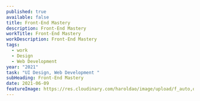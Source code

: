 ```yaml
---
published: true
available: false
title: Front-End Mastery
description: Front-End Mastery
workTitle: Front-End Mastery
workDescription: Front-End Mastery
tags:
  - work
  - Design
  - Web Development
year: "2021"
task: "UI Design, Web Development "
subHeading: Front-End Mastery
date: 2021-06-09
featureImage: https://res.cloudinary.com/haroldao/image/upload/f_auto,q_auto/v1623248631/Coming_Soon_kzev2y.webp
---
```

